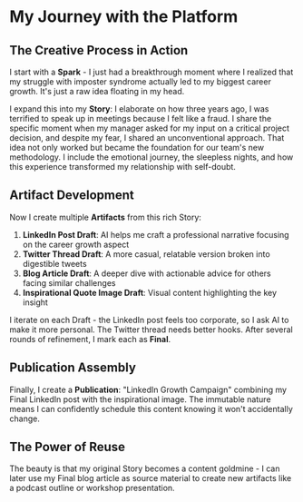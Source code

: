 # My Journey with the Platform

## The Creative Process in Action

I start with a **Spark** - I just had a breakthrough moment where I realized that my struggle with imposter syndrome actually led to my biggest career growth. It's just a raw idea floating in my head.

I expand this into my **Story**: I elaborate on how three years ago, I was terrified to speak up in meetings because I felt like a fraud. I share the specific moment when my manager asked for my input on a critical project decision, and despite my fear, I shared an unconventional approach. That idea not only worked but became the foundation for our team's new methodology. I include the emotional journey, the sleepless nights, and how this experience transformed my relationship with self-doubt.

## Artifact Development

Now I create multiple **Artifacts** from this rich Story:

1. **LinkedIn Post Draft**: AI helps me craft a professional narrative focusing on the career growth aspect
2. **Twitter Thread Draft**: A more casual, relatable version broken into digestible tweets  
3. **Blog Article Draft**: A deeper dive with actionable advice for others facing similar challenges
4. **Inspirational Quote Image Draft**: Visual content highlighting the key insight

I iterate on each Draft - the LinkedIn post feels too corporate, so I ask AI to make it more personal. The Twitter thread needs better hooks. After several rounds of refinement, I mark each as **Final**.

## Publication Assembly

Finally, I create a **Publication**: "LinkedIn Growth Campaign" combining my Final LinkedIn post with the inspirational image. The immutable nature means I can confidently schedule this content knowing it won't accidentally change.

## The Power of Reuse

The beauty is that my original Story becomes a content goldmine - I can later use my Final blog article as source material to create new artifacts like a podcast outline or workshop presentation.